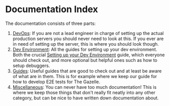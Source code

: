 # Documentation Index

The documentation consists of three parts:

1.  [DevOps](./dev-ops): If you are not a lead engineer in charge of setting up the actual production servers you should never need to look at this. If you ever are in need of setting up the server, this is where you should look though.
2.  [Dev Environment](./dev-environment): All the guides for setting up your dev environment. Both the crucial [Setting up your Dev Environment](./dev-environment/setting-up-dev-environment.md) guide, which everyone should check out, and more optional but helpful ones such as how to setup debuggers.
3.  [Guides](./guides): Useful guides that are good to check out and at least be aware of what are in them. This is for example where we keep our guide for how to develop E2E tests for The Gazelle.
4.  [Miscellaneous](./misc): You can never have too much documentation! This is where we keep those things that don't really fit neatly into any other category, but can be nice to have written down documentation about.
